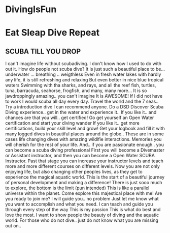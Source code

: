 # DivingIsFun
# Eat Sleap Dive Repeat
## SCUBA TILL YOU DROP
I can't imagine life without scubadiving. I don't know how I used to do with out it.
How do people not scuba dive?
It is just such a beautiful place to be... underwater ... breathing .. weigthless
Even in fresh water lakes with hardly any life, it is still refreshing and relaxing
But even better in nice blue tropical waters 
Swimming with tha sharks, and rays, and all the reef fish, turtles, tuna, barracuda, seahorse, frogfish, and many, many more...
It is so jawdroppingly amazing.. you can't imagine
It is AWESOME!
If I did not have to work I would scuba all day every day. Travel the world and the 7 seas..
Try a introduction dive I can recommend anyone. Do a DSD Discover Scuba Diving experience.. get in the water and experience it..
If you like it.. and chances are that you will.. get certified! Go get yourself an Open Water certification and start your diving wander
If you like it.. get more certifications, build your skill level and grow!
Get your logbook and fill it with many logged dives in beautiful places around the globe..
These are in some cases life changing dives with amazing wildlfie interactions.
Memories you will cherish for the rest of your life.
And.. if you are passionate enough.. you can become a scuba diving professional
First you will become a Divemaster or Assistant instructor, and then you can become a Open Water SCUBA Instructor.
Past that stage you can increase your instructor levels and teach more and more different courses on different levels.
Now you are not only enjoying life, but also changing other peoples lives, as they get to experience the magical aquatic world.
This is the start of a beautiful journey of personal development and making a difference!
There is just sooo much to explore, the bottom is the limit (pun intended)
This is like a parallel universe within the planet.
Come explore this majestical place with me!
Are you ready to join me?
I will guide you.. no problem
Just let me know what you want to accomplish and what you need.
I can teach and guide you through every step of the way
This is my passion
This is what do best and love the most.
I want to show people the beauty of diving and the aquatic world.
For those who do not dive.. just do not know what you are missing out on..
